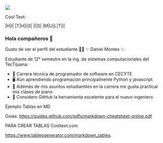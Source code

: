 ![](https://images.cooltext.com/4293245936.png)

<a href="http://cooltext.com" target="_top"><img src="https://cooltext.com/images/ct_pixel.gif" width="80" height="15" alt="Cool Text: Logo and Graphics Generator" border="0" /></a>



|H|I|    |T|H|I|S|   |I|S|   |M|U|L|T|I|

### Hola compañeros 👋

Gusto de ver el perfil del estudiante 👨‍🏫 ✨ Daniel Montes ✨.

Estudiante de 12° semestre en la ing. de sistemas computacionales del TecTijuana:

- 🔭 Carrera técnica de programador de software en CECYTE
- 🖥  Aún aprendiendo programación principalmente Python y javascript.
- 📲 Además de mis asuntos estudiantiles en la carrera me gusta practicar mis clases de piano
- 🤔 Considero GitHub la herramienta excelente para el nuevo ingeniero.


Ejemplo Tablas en MD




Guias:
https://guides.github.com/pdfs/markdown-cheatsheet-online.pdf

PARA CREAR TABLAS
Cooltext.com

https://www.tablesgenerator.com/markdown_tables. 
